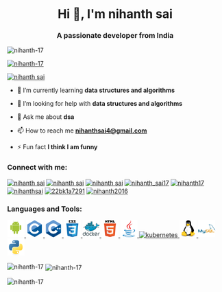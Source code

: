 <h1 align="center">Hi 👋, I'm nihanth sai</h1>
<h3 align="center">A passionate developer from India</h3>

<p align="left"> <img src="https://komarev.com/ghpvc/?username=nihanth-17&label=Profile%20views&color=0e75b6&style=flat" alt="nihanth-17" /> </p>

<p align="left"> <a href="https://github.com/ryo-ma/github-profile-trophy"><img src="https://github-profile-trophy.vercel.app/?username=nihanth-17" alt="nihanth-17" /></a> </p>

<p align="left"> <a href="https://twitter.com/nihanth sai" target="blank"><img src="https://img.shields.io/twitter/follow/nihanth sai?logo=twitter&style=for-the-badge" alt="nihanth sai" /></a> </p>

- 🌱 I’m currently learning **data structures and algorithms**

- 🤝 I’m looking for help with **data structures and algorithms**

- 💬 Ask me about **dsa**

- 📫 How to reach me **nihanthsai4@gmail.com**

- ⚡ Fun fact **I think I am funny**

<h3 align="left">Connect with me:</h3>
<p align="left">
<a href="https://twitter.com/nihanth sai" target="blank"><img align="center" src="https://raw.githubusercontent.com/rahuldkjain/github-profile-readme-generator/master/src/images/icons/Social/twitter.svg" alt="nihanth sai" height="30" width="40" /></a>
<a href="https://linkedin.com/in/nihanth sai" target="blank"><img align="center" src="https://raw.githubusercontent.com/rahuldkjain/github-profile-readme-generator/master/src/images/icons/Social/linked-in-alt.svg" alt="nihanth sai" height="30" width="40" /></a>
<a href="https://fb.com/nihanth sai" target="blank"><img align="center" src="https://raw.githubusercontent.com/rahuldkjain/github-profile-readme-generator/master/src/images/icons/Social/facebook.svg" alt="nihanth sai" height="30" width="40" /></a>
<a href="https://instagram.com/nihanth_sai17" target="blank"><img align="center" src="https://raw.githubusercontent.com/rahuldkjain/github-profile-readme-generator/master/src/images/icons/Social/instagram.svg" alt="nihanth_sai17" height="30" width="40" /></a>
<a href="https://www.youtube.com/c/nihanth17" target="blank"><img align="center" src="https://raw.githubusercontent.com/rahuldkjain/github-profile-readme-generator/master/src/images/icons/Social/youtube.svg" alt="nihanth17" height="30" width="40" /></a>
<a href="https://www.codechef.com/users/nihanthsai" target="blank"><img align="center" src="https://cdn.jsdelivr.net/npm/simple-icons@3.1.0/icons/codechef.svg" alt="nihanthsai" height="30" width="40" /></a>
<a href="https://www.hackerrank.com/22bk1a7291" target="blank"><img align="center" src="https://raw.githubusercontent.com/rahuldkjain/github-profile-readme-generator/master/src/images/icons/Social/hackerrank.svg" alt="22bk1a7291" height="30" width="40" /></a>
<a href="https://www.leetcode.com/nihanth2016" target="blank"><img align="center" src="https://raw.githubusercontent.com/rahuldkjain/github-profile-readme-generator/master/src/images/icons/Social/leet-code.svg" alt="nihanth2016" height="30" width="40" /></a>
</p>

<h3 align="left">Languages and Tools:</h3>
<p align="left"> <a href="https://developer.android.com" target="_blank" rel="noreferrer"> <img src="https://raw.githubusercontent.com/devicons/devicon/master/icons/android/android-original-wordmark.svg" alt="android" width="40" height="40"/> </a> <a href="https://www.cprogramming.com/" target="_blank" rel="noreferrer"> <img src="https://raw.githubusercontent.com/devicons/devicon/master/icons/c/c-original.svg" alt="c" width="40" height="40"/> </a> <a href="https://www.w3schools.com/cpp/" target="_blank" rel="noreferrer"> <img src="https://raw.githubusercontent.com/devicons/devicon/master/icons/cplusplus/cplusplus-original.svg" alt="cplusplus" width="40" height="40"/> </a> <a href="https://www.w3schools.com/css/" target="_blank" rel="noreferrer"> <img src="https://raw.githubusercontent.com/devicons/devicon/master/icons/css3/css3-original-wordmark.svg" alt="css3" width="40" height="40"/> </a> <a href="https://www.docker.com/" target="_blank" rel="noreferrer"> <img src="https://raw.githubusercontent.com/devicons/devicon/master/icons/docker/docker-original-wordmark.svg" alt="docker" width="40" height="40"/> </a> <a href="https://www.w3.org/html/" target="_blank" rel="noreferrer"> <img src="https://raw.githubusercontent.com/devicons/devicon/master/icons/html5/html5-original-wordmark.svg" alt="html5" width="40" height="40"/> </a> <a href="https://www.java.com" target="_blank" rel="noreferrer"> <img src="https://raw.githubusercontent.com/devicons/devicon/master/icons/java/java-original.svg" alt="java" width="40" height="40"/> </a> <a href="https://kubernetes.io" target="_blank" rel="noreferrer"> <img src="https://www.vectorlogo.zone/logos/kubernetes/kubernetes-icon.svg" alt="kubernetes" width="40" height="40"/> </a> <a href="https://www.linux.org/" target="_blank" rel="noreferrer"> <img src="https://raw.githubusercontent.com/devicons/devicon/master/icons/linux/linux-original.svg" alt="linux" width="40" height="40"/> </a> <a href="https://www.mysql.com/" target="_blank" rel="noreferrer"> <img src="https://raw.githubusercontent.com/devicons/devicon/master/icons/mysql/mysql-original-wordmark.svg" alt="mysql" width="40" height="40"/> </a> <a href="https://www.python.org" target="_blank" rel="noreferrer"> <img src="https://raw.githubusercontent.com/devicons/devicon/master/icons/python/python-original.svg" alt="python" width="40" height="40"/> </a> </p>

<p><img align="left" src="https://github-readme-stats.vercel.app/api/top-langs?username=nihanth-17&show_icons=true&locale=en&layout=compact" alt="nihanth-17" /></p>

<p>&nbsp;<img align="center" src="https://github-readme-stats.vercel.app/api?username=nihanth-17&show_icons=true&locale=en" alt="nihanth-17" /></p>

<p><img align="center" src="https://github-readme-streak-stats.herokuapp.com/?user=nihanth-17&" alt="nihanth-17" /></p>
